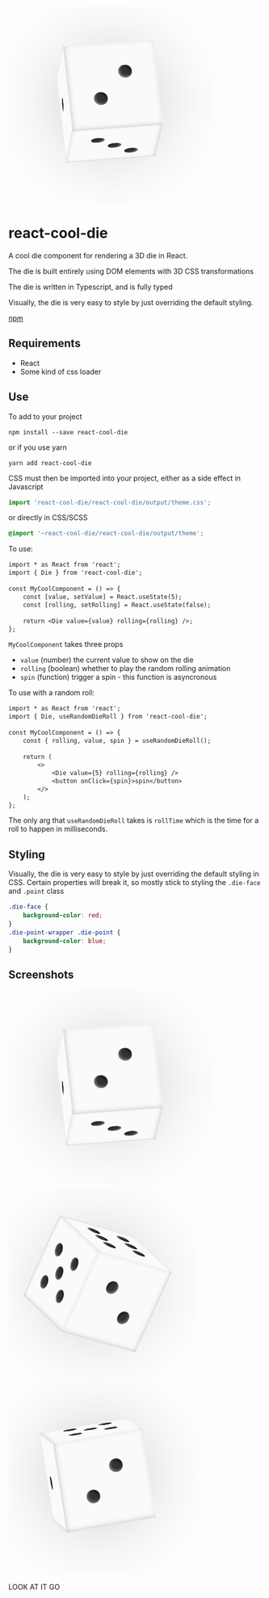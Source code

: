 ![example](./screenshots/1.png)

# react-cool-die

A cool die component for rendering a 3D die in React.

The die is built entirely using DOM elements with 3D CSS transformations

The die is written in Typescript, and is fully typed

Visually, the die is very easy to style by just overriding the default styling.

[npm](https://www.npmjs.com/package/react-cool-die)

## Requirements

-   React
-   Some kind of css loader

## Use

To add to your project

```
npm install --save react-cool-die
```

or if you use yarn

```
yarn add react-cool-die
```

CSS must then be imported into your project, either as a side effect in Javascript

```js
import 'react-cool-die/react-cool-die/output/theme.css';
```

or directly in CSS/SCSS

```css
@import '~react-cool-die/react-cool-die/output/theme';
```

To use:

```tsx
import * as React from 'react';
import { Die } from 'react-cool-die';

const MyCoolComponent = () => {
    const [value, setValue] = React.useState(5);
    const [rolling, setRolling] = React.useState(false);

    return <Die value={value} rolling={rolling} />;
};
```

`MyCoolComponent` takes three props

-   `value` (number) the current value to show on the die
-   `rolling` (boolean) whether to play the random rolling animation
-   `spin` (function) trigger a spin - this function is asyncronous

To use with a random roll:

```tsx
import * as React from 'react';
import { Die, useRandomDieRoll } from 'react-cool-die';

const MyCoolComponent = () => {
    const { rolling, value, spin } = useRandomDieRoll();

    return (
        <>
            <Die value={5} rolling={rolling} />
            <button onClick={spin}>spin</button>
        </>
    );
};
```

The only arg that `useRandomDieRoll` takes is `rollTime` which is the time for a roll to happen in milliseconds.

## Styling

Visually, the die is very easy to style by just overriding the default styling in CSS.
Certain properties will break it, so mostly stick to styling the `.die-face` and `.point` class

```css
.die-face {
    background-color: red;
}
.die-point-wrapper .die-point {
    background-color: blue;
}
```

## Screenshots

![example](./screenshots/1.png)
![example](./screenshots/2.png)
![example](./screenshots/3.png)

LOOK AT IT GO
